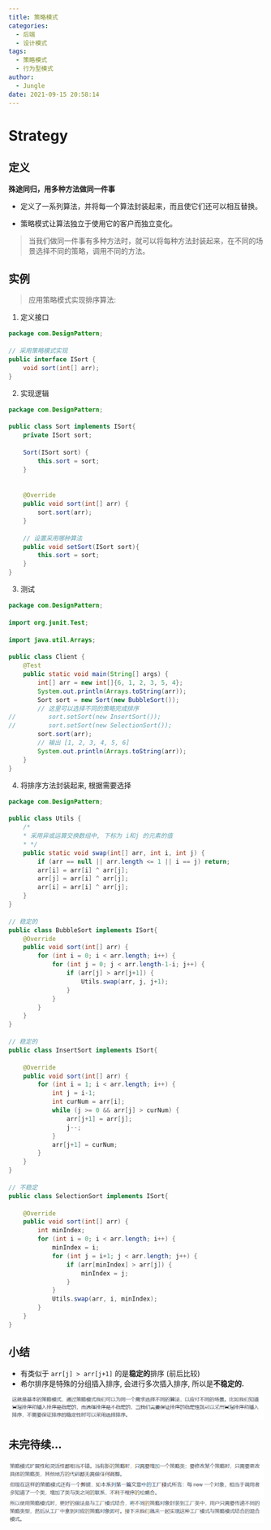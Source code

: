 ```yaml
---
title: 策略模式
categories:
  - 后端
  - 设计模式
tags:
  - 策略模式
  - 行为型模式
author:
  - Jungle
date: 2021-09-15 20:58:14
---
```


# Strategy

## 定义

**殊途同归，用多种方法做同一件事**

- 定义了一系列算法，并将每一个算法封装起来，而且使它们还可以相互替换。

- 策略模式让算法独立于使用它的客户而独立变化。

> 当我们做同一件事有多种方法时，就可以将每种方法封装起来，在不同的场景选择不同的策略，调用不同的方法。



## 实例

> 应用策略模式实现排序算法:

1. 定义接口

```java
package com.DesignPattern;

// 采用策略模式实现
public interface ISort {
    void sort(int[] arr);
}
```

2. 实现逻辑

```java
package com.DesignPattern;

public class Sort implements ISort{
    private ISort sort;

    Sort(ISort sort) {
        this.sort = sort;
    }


    @Override
    public void sort(int[] arr) {
        sort.sort(arr);
    }

    // 设置采用哪种算法
    public void setSort(ISort sort){
        this.sort = sort;
    }
}
```

3. 测试

```java
package com.DesignPattern;

import org.junit.Test;

import java.util.Arrays;

public class Client {
    @Test
    public static void main(String[] args) {
        int[] arr = new int[]{6, 1, 2, 3, 5, 4};
        System.out.println(Arrays.toString(arr));
        Sort sort = new Sort(new BubbleSort());
        // 这里可以选择不同的策略完成排序
//         sort.setSort(new InsertSort());
//         sort.setSort(new SelectionSort());
        sort.sort(arr);
        // 输出 [1, 2, 3, 4, 5, 6]
        System.out.println(Arrays.toString(arr));
    }
}
```

4. 将排序方法封装起来, 根据需要选择

```java
package com.DesignPattern;

public class Utils {
    /*
    * 采用异或运算交换数组中, 下标为 i和j 的元素的值
    * */
    public static void swap(int[] arr, int i, int j) {
        if (arr == null || arr.length <= 1 || i == j) return;
        arr[i] = arr[i] ^ arr[j];
        arr[j] = arr[i] ^ arr[j];
        arr[i] = arr[i] ^ arr[j];
    }
}

// 稳定的
public class BubbleSort implements ISort{
    @Override
    public void sort(int[] arr) {
        for (int i = 0; i < arr.length; i++) {
            for (int j = 0; j < arr.length-1-i; j++) {
                if (arr[j] > arr[j+1]) {
                    Utils.swap(arr, j, j+1);
                }
            }
        }
    }
}

// 稳定的
public class InsertSort implements ISort{

    @Override
    public void sort(int[] arr) {
        for (int i = 1; i < arr.length; i++) {
            int j = i-1;
            int curNum = arr[i];
            while (j >= 0 && arr[j] > curNum) {
                arr[j+1] = arr[j];
                j--;
            }
            arr[j+1] = curNum;
        }
    }
}

// 不稳定
public class SelectionSort implements ISort{

    @Override
    public void sort(int[] arr) {
        int minIndex;
        for (int i = 0; i < arr.length; i++) {
            minIndex = i;
            for (int j = i+1; j < arr.length; j++) {
                if (arr[minIndex] > arr[j]) {
                    minIndex = j;
                }
            }
            Utils.swap(arr, i, minIndex);
        }
    }
}
```



## 小结

- 有类似于 `arr[j] > arr[j+1]` 的是**稳定的**排序 (前后比较)
- 希尔排序是特殊的分组插入排序, 会进行多次插入排序, 所以是**不稳定的.** 

![排序的策略模式](DesignPatterofStrategy/image-20210909143137073-1631710905135.png)

## 未完待续...

![未完待续...](DesignPatterofStrategy/image-20210909143858077-1631710963776.png)

